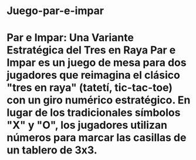 # Juego-par-e-impar
# Par e Impar: Una Variante Estratégica del Tres en Raya  **Par e Impar** es un juego de mesa para dos jugadores que reimagina el clásico "tres en raya" (tatetí, tic-tac-toe) con un giro numérico estratégico. En lugar de los tradicionales símbolos "X" y "O", los jugadores utilizan números para marcar las casillas de un tablero de 3x3.
